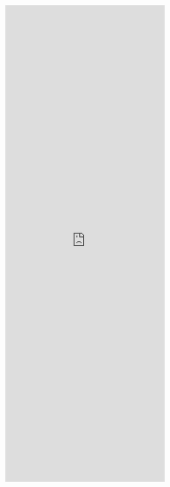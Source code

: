 <iframe title='DetailsList Custom Item Columns Example' src='https://fabricweb.z5.web.core.windows.net/pr-deploy-site/refs/pull/9333/merge/fabric-website-resources/dist/index.html#/examples/detailslist/customitemcolumns?docsExample=true' frameborder='no' width='100%' height='1500'>